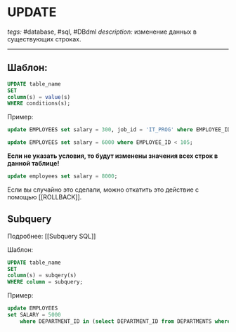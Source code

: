 # UPDATE
*tegs:* #database, #sql, #DBdml 
*description:* изменение данных в существующих строках.

---

## Шаблон:
```sql
UPDATE table_name
SET
column(s) = value(s)
WHERE conditions(s);
```

Пример:
```sql
update EMPLOYEES set salary = 300, job_id = 'IT_PROG' where EMPLOYEE_ID = 102;

update EMPLOYEES set salary = 6000 where EMPLOYEE_ID < 105;
```

**Если не указать условия, то будут изменены значения всех строк в данной таблице!**
```sql
update employees set salary = 8000;
``` 
Если вы случайно это сделали, можно откатить это действие с помощью [[ROLLBACK]].

## Subquery
Подробнее: [[Subquery SQL]]

Шаблон:
```sql
UPDATE table_name
SET
column(s) = subqery(s)
WHERE column = subquery;
```

Пример:
```sql
update EMPLOYEES
set SALARY = 5000
    where DEPARTMENT_ID in (select DEPARTMENT_ID from DEPARTMENTS where DEPARTMENT_NAME = 'Marketing')
```